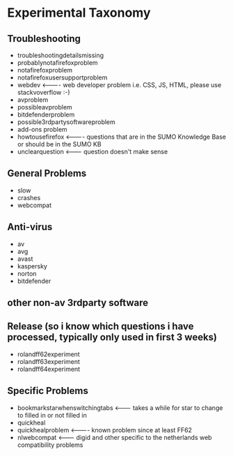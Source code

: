 # Experimental Taxonomy

## Troubleshooting

* troubleshootingdetailsmissing
* probablynotafirefoxproblem
* notafirefoxproblem
* notafirefoxusersupportproblem
* webdev <---- web developer problem i.e. CSS, JS, HTML, please use stackvoverflow :-)
* avproblem
* possibleavproblem
* bitdefenderproblem
* possible3rdpartysoftwareproblem
* add-ons problem
* howtousefirefox <---- questions that are in the SUMO Knowledge Base or should be in the SUMO KB
* unclearquestion <--- question doesn't make sense

## General Problems

* slow
* crashes
* webcompat

## Anti-virus

* av
* avg
* avast
* kaspersky
* norton
* bitdefender

## other non-av 3rdparty software

## Release (so i know which questions i have processed, typically only used in first 3 weeks)

* rolandff62experiment
* rolandff63experiment
* rolandff64experiment

## Specific Problems

* bookmarkstarwhenswitchingtabs  <--- takes a while for star to change to filled in or not filled in
* quickheal 
* quickhealproblem <---- known problem since at least FF62
* nlwebcompat <--- digid and other specific to the netherlands web compatibility problems
